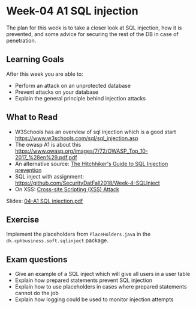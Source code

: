 # Week-04 A1 SQL injection

The plan for this week is to take a closer look at SQL injection,
how it is prevented,
and some advice for securing the rest of the DB in case of penetration.

## Learning Goals

After this week you are able to:

* Perform an attack on an unprotected database
* Prevent attacks on your database
* Explain the general principle behind injection attacks

## What to Read

* W3Schools has an overview of sql injection which is a good start
  https://www.w3schools.com/sql/sql_injection.asp
* The owasp A1 is about this
  https://www.owasp.org/images/7/72/OWASP_Top_10-2017_%28en%29.pdf.pdf
* An alternative source:
  [The Hitchhiker's Guide to SQL Injection   prevention](https://phpdelusions.net/sql_injection)
* SQL inject with assignment: https://github.com/SecurityDatFall2018/Week-4-SQLInject
* On XSS: [Cross-site Scripting (XSS) Attack](https://www.acunetix.com/websitesecurity/cross-site-scripting/)

Slides: [04-A1 SQL injection.pdf](https://github.com/securitydatspring2019/week-04-A1-injection/blob/master/04-A1%20SQL%20injection.pdf)

## Exercise

Implement the placeholders from `PlaceHolders.java`
in the `dk.cphbusiness.soft.sqlinject` package.


## Exam questions

* Give an example of a SQL inject which will give all users in a user table
* Explain how prepared statements prevent SQL injection
* Explain how to use placeholders in cases where prepared statements cannot do the job
* Explain how logging could be used to monitor injection attempts
